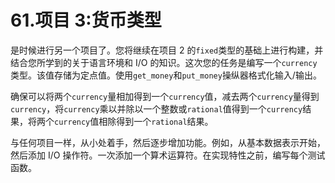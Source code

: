 # 61.项目 3:货币类型

是时候进行另一个项目了。您将继续在项目 2 的`fixed`类型的基础上进行构建，并结合您所学到的关于语言环境和 I/O 的知识。这次您的任务是编写一个`currency`类型。该值存储为定点值。使用`get_money`和`put_money`操纵器格式化输入/输出。

确保可以将两个`currency`量相加得到一个`currency`值，减去两个`currency`量得到`currency`，将`currency`乘以并除以一个整数或`rational`值得到一个`currency`结果，将两个`currency`值相除得到一个`rational`结果。

与任何项目一样，从小处着手，然后逐步增加功能。例如，从基本数据表示开始，然后添加 I/O 操作符。一次添加一个算术运算符。在实现特性之前，编写每个测试函数。